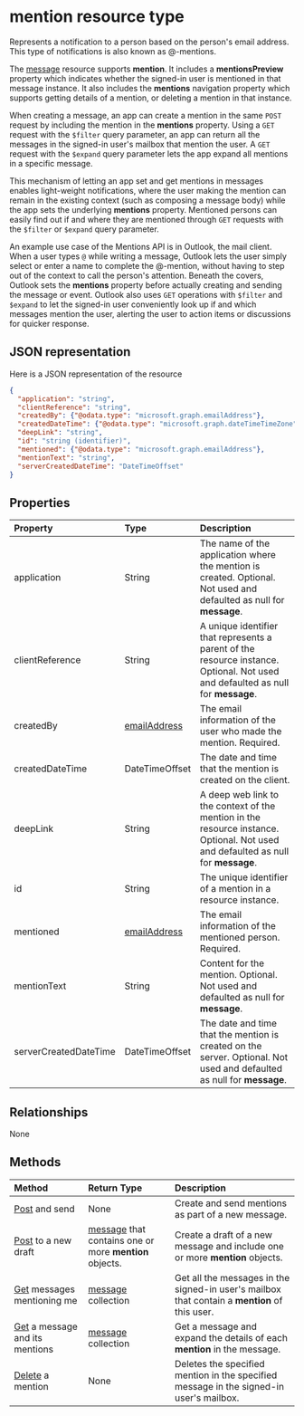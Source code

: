 # mention resource type

Represents a notification to a person based on the person's email address. This type of notifications is also known as 
@-mentions.

The [message](../resources/message.md) resource supports **mention**. It includes a
**mentionsPreview** property which indicates whether the signed-in user is mentioned in that message instance. It also
includes the **mentions** navigation property which supports getting details of a mention, or deleting a mention in that instance.

When creating a message, an app can create a mention in the same `POST` request by including the mention in 
the **mentions** property. Using a `GET` request with the `$filter` query parameter, an app can return 
all the messages in the signed-in user's mailbox that mention the user. A `GET` request with
the `$expand` query parameter lets the app expand all mentions in a specific message.

This mechanism of letting an app set and get mentions in messages enables light-weight notifications, where the
user making the mention can remain in the existing context (such as composing a message body) while the app sets 
the underlying **mentions** property. Mentioned persons can easily find out if and where they are mentioned 
through `GET` requests with the `$filter` or `$expand` query parameter.  

An example use case of the Mentions API is in Outlook, the mail client. When a user types `@` while writing a message, 
Outlook lets the user simply select or enter a name to complete the @-mention, without having to step out of 
the context to call the person's attention. Beneath the covers, Outlook sets the **mentions** property before actually
creating and sending the message or event. Outlook also uses `GET` operations with `$filter` and `$expand` to let the 
signed-in user conveniently look up if and which messages mention the user, alerting the user to action items 
or discussions for quicker response.


## JSON representation

Here is a JSON representation of the resource

<!-- {
  "blockType": "resource",
  "optionalProperties": [

  ],
  "@odata.type": "microsoft.graph.mention"
}-->

```json
{
  "application": "string",
  "clientReference": "string",
  "createdBy": {"@odata.type": "microsoft.graph.emailAddress"},
  "createdDateTime": {"@odata.type": "microsoft.graph.dateTimeTimeZone"},
  "deepLink": "string",
  "id": "string (identifier)",
  "mentioned": {"@odata.type": "microsoft.graph.emailAddress"},
  "mentionText": "string",
  "serverCreatedDateTime": "DateTimeOffset"
}

```
## Properties
| Property	   | Type	|Description|
|:---------------|:--------|:----------|
|application | String | The name of the application where the mention is created. Optional. Not used and defaulted as null for **message**. |
|clientReference | String | A unique identifier that represents a parent of the resource instance. Optional. Not used and defaulted as null for **message**. |
|createdBy  | [emailAddress](../resources/emailAddress.md) | The email information of the user who made the mention. Required. |
|createdDateTime  |DateTimeOffset |The date and time that the mention is created on the client. |
|deepLink | String | A deep web link to the context of the mention in the resource instance. Optional. Not used and defaulted as null for **message**. |
|id | String| The unique identifier of a mention in a resource instance.|
|mentioned | [emailAddress](../resources/emailAddress.md) | The email information of the mentioned person. Required. |
|mentionText | String | Content for the mention. Optional. Not used and defaulted as null for **message**. |
|serverCreatedDateTime | DateTimeOffset | The date and time that the mention is created on the server. Optional. Not used and defaulted as null for **message**. |

## Relationships
None


## Methods

| Method		   | Return Type	|Description|
|:---------------|:--------|:----------|
|[Post](../api/user_sendmail.md#request-2) and send | None | Create and send mentions as part of a new message.| 
|[Post](../api/user_post_messages.md#request-2) to a new draft | [message](../resources/message.md) that contains one or more **mention** objects. | Create a draft of a new message and include one or more **mention** objects.| 
|[Get](../api/user_list_messages.md#request-2) messages mentioning me | [message](../resources/message.md) collection | Get all the messages in the signed-in user's mailbox that contain a **mention** of this user.|
|[Get](../api/message_get.md#request-2) a message and its mentions | [message](../resources/message.md) collection | Get a message and expand the details of each **mention** in the message.|
|[Delete](../api/message_delete.md#request-2) a mention | None |Deletes the specified mention in the specified message in the signed-in user's mailbox. |

<!-- uuid: 8fcb5dbc-d5aa-4681-8e31-b001d5168d79
2015-10-25 14:57:30 UTC -->
<!-- {
  "type": "#page.annotation",
  "description": "mention resource",
  "keywords": "",
  "section": "documentation",
  "tocPath": ""
}-->